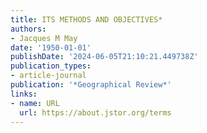```yaml
---
title: ITS METHODS AND OBJECTIVES*
authors:
- Jacques M May
date: '1950-01-01'
publishDate: '2024-06-05T21:10:21.449738Z'
publication_types:
- article-journal
publication: '*Geographical Review*'
links:
- name: URL
  url: https://about.jstor.org/terms
---
```

